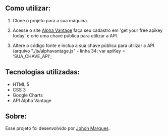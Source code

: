 ## Como utilizar:

1. Clone o projeto para a sua máquina.

2. Acesse o site [Alpha Vantage](https://www.alphavantage.co) faça seu cadastro em 'get your free apikey today' e crie uma chave pública para utilizar a API.

3. Altere o código fonte e inclua a sua chave pública para utilizar a API (arquivo "./js/alphavantage.js" - linha 34: var apiKey = 'SUA_CHAVE_API';

## Tecnologias utilizadas:
* HTML 5
* CSS 3
* Google Charts
* API Alpha Vantage

## Sobre:
Esse projeto foi desenvolvido por [Johon Marques](https://www.linkedin.com/in/johon-marques/).
